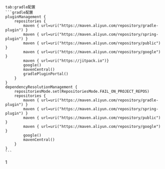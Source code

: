 

````tab
tab:gradle配置
```gradle配置
pluginManagement {  
    repositories {  
        maven { url=uri("https://maven.aliyun.com/repository/gradle-plugin") }  
        maven { url=uri("https://maven.aliyun.com/repository/spring-plugin") }  
        maven { url=uri("https://maven.aliyun.com/repository/public") }  
        maven { url=uri("https://maven.aliyun.com/repository/google") }  
        maven { url=uri("https://jitpack.io")}  
        google()  
        mavenCentral()  
        gradlePluginPortal()  
    }  
}  
dependencyResolutionManagement {  
    repositoriesMode.set(RepositoriesMode.FAIL_ON_PROJECT_REPOS)  
    repositories {  
        maven { url=uri("https://maven.aliyun.com/repository/gradle-plugin") }  
        maven { url=uri("https://maven.aliyun.com/repository/spring-plugin") }  
        maven { url=uri("https://maven.aliyun.com/repository/public") }  
        maven { url=uri("https://maven.aliyun.com/repository/google") }  
        google()  
        mavenCentral()  
    }  
}
```
````


1
